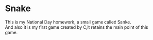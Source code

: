 # Snake
This is my National Day homework, a small game called Sanke.   
And also it is my first game created by C,it retains the main point of this game.
